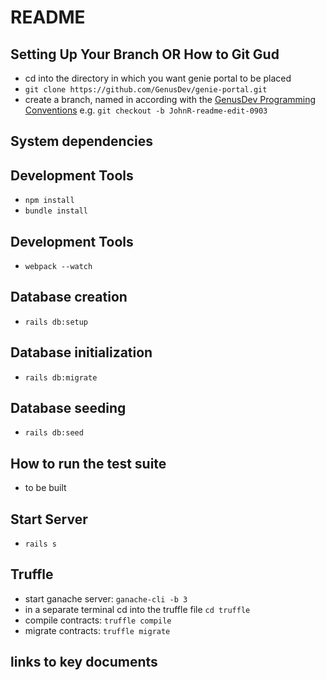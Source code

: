 # README

## Setting Up Your Branch OR How to Git Gud

- cd into the directory in which you want genie portal to be placed
- `git clone https://github.com/GenusDev/genie-portal.git`
- create a branch, named in according with the [GenusDev Programming Conventions](https://docs.google.com/document/d/1-PGffrw-B1d9P5A_zfo5gJrW8dK28kqx5j-xxKOMPLY) e.g. `git checkout -b JohnR-readme-edit-0903`


## System dependencies

## Development Tools
- `npm install`
- `bundle install`

## Development Tools
- `webpack --watch`

## Database creation

- `rails db:setup`

## Database initialization

- `rails db:migrate`   

## Database seeding

- `rails db:seed`

## How to run the test suite

- to be built

## Start Server
- `rails s`

## Truffle
- start ganache server: `ganache-cli -b 3`
- in a separate terminal cd into the truffle file `cd truffle`
- compile contracts: `truffle compile`
- migrate contracts: `truffle migrate`


## links to key documents
